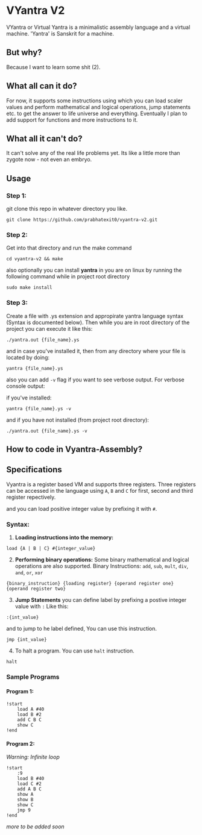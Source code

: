 # VYantra V2
VYantra or Virtual Yantra is a minimalistic assembly language and a virtual machine. 'Yantra' is Sanskrit for a machine.

## But why?
Because I want to learn some shit (2).

## What all can it do?
For now, it supports some instructions using which you can load scaler values and perform mathematical and logical operations, jump statements etc. to get the answer to life universe and everything. Eventually I plan to add support for functions and more instructions to it.

## What all it can't do?
It can't solve any of the real life problems yet. Its like a little more than zygote now - not even an embryo.


## Usage

### Step 1:
git clone this repo in whatever directory you like.
```
git clone https://github.com/prabhatexit0/vyantra-v2.git
```
### Step 2:
Get into that directory and run the make command
```
cd vyantra-v2 && make
```
also optionally you can install **yantra** in you are on linux by running the following command while in project root directory
```
sudo make install
```
### Step 3:
Create a file with .ys extension and appropirate yantra language syntax (Syntax is documented below).
Then while you are in root directory of the project you can execute it like this: 
```
./yantra.out {file_name}.ys
```
and in case you've installed it, then from any directory where your file is located by doing:
```
yantra {file_name}.ys
```

also you can add `-v` flag if you want to see verbose output.
For verbose console output: 

if you've installed:
```
yantra {file_name}.ys -v
```
and if you have not installed (from project root directory):
```
./yantra.out {file_name}.ys -v
```


## How to code in **Vyantra-Assembly**?

## Specifications
Vyantra is a register based VM and supports three registers.
Three registers can be accessed in the language using `A`, `B` and `C` for first, second and third register repectively.

and you can load positive integer value by prefixing it with `#`.
### Syntax:
1. **Loading instructions into the memory:**
```
load {A | B | C} #{integer_value}
```

2. **Performing binary operations:**
Some binary mathematical and logical operations are also supported.
Binary Instructions: `add`, `sub`, `mult`, `div`, `and`, `or`, `xor`
```
{binary_instruction} {loading register} {operand register one} {operand register two}
```

3. **Jump Statements**
you can define label by prefixing a postive integer value with `:`
Like this:
```
:{int_value}
```
and to jump to he label defined, You can use this instruction.
```
jmp {int_value}
```

4. To halt a program. You can use `halt` instruction.
```
halt
```

### Sample Programs

#### Program 1:
```
!start
    load A #40
    load B #2
    add C B C
    show C
!end
```
#### Program 2:
_Warning: Infinite loop_
```
!start
    :9
    load B #40
    load C #2
    add A B C
    show A
    show B
    show C
    jmp 9
!end
```

_more to be added soon_
